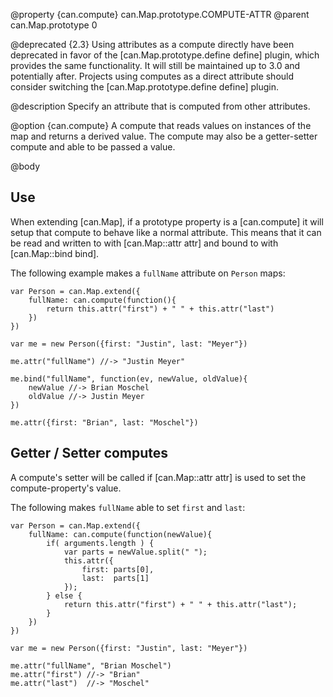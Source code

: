 @property {can.compute} can.Map.prototype.COMPUTE-ATTR
@parent can.Map.prototype 0

@deprecated {2.3} Using attributes as a compute directly have been deprecated in favor of the [can.Map.prototype.define define] plugin, which provides the same
functionality. It will still be maintained up to 3.0 and potentially after.
Projects using computes as a direct attribute should consider switching the
[can.Map.prototype.define define] plugin.

@description Specify an attribute that is computed from other attributes.

@option {can.compute} A compute that reads values on instances of the
map and returns a derived value.  The compute may also be a getter-setter
compute and able to be passed a value.

@body

## Use

When extending [can.Map], if a prototype property is a [can.compute]
it will setup that compute to behave like a normal attribute. This means
that it can be read and written to with [can.Map::attr attr] and bound to
with [can.Map::bind bind].

The following example makes a `fullName` attribute on `Person` maps:

    var Person = can.Map.extend({
        fullName: can.compute(function(){
            return this.attr("first") + " " + this.attr("last")
        })
    })

    var me = new Person({first: "Justin", last: "Meyer"})

    me.attr("fullName") //-> "Justin Meyer"

    me.bind("fullName", function(ev, newValue, oldValue){
        newValue //-> Brian Moschel
        oldValue //-> Justin Meyer
    })

    me.attr({first: "Brian", last: "Moschel"})

## Getter / Setter computes

A compute's setter will be called if [can.Map::attr attr] is
used to set the compute-property's value.

The following makes `fullName` able to set `first` and `last`:

    var Person = can.Map.extend({
        fullName: can.compute(function(newValue){
            if( arguments.length ) {
                var parts = newValue.split(" ");
                this.attr({
                    first: parts[0],
                    last:  parts[1]
                });
            } else {
                return this.attr("first") + " " + this.attr("last");
            }
        })
    })

    var me = new Person({first: "Justin", last: "Meyer"})

    me.attr("fullName", "Brian Moschel")
    me.attr("first") //-> "Brian"
    me.attr("last")  //-> "Moschel"
